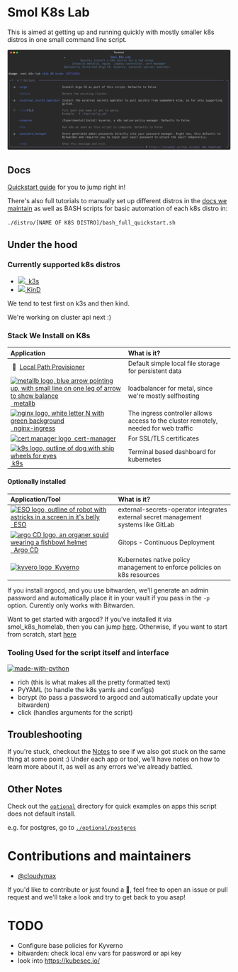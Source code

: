 # Smol K8s Lab

This is aimed at getting up and running quickly with mostly smaller k8s distros in one small command line script.

<p align="center">
  <a href="https://raw.githubusercontent.com/jessebot/smol_k8s_homelab/main/docs/screenshots/help_text.svg">
      <img src="./docs/screenshots/help_text.svg" alt="Output of smol-k8s-lab --help after cloning the directory and installing the prerequisites.">
  </a>
</p>


## Docs
[Quickstart guide](https://jessebot.github.io/smol_k8s_homelab/quickstart) for you to jump right in!

There's also full tutorials to manually set up different distros in the [docs we maintain](https://jessebot.github.io/smol_k8s_homelab/distros) as well as BASH scripts for basic automation of each k8s distro in:

`./distro/[NAME OF K8S DISTRO]/bash_full_quickstart.sh`

## Under the hood
### Currently supported k8s distros

- [<img src="https://raw.githubusercontent.com/jessebot/smol_k8s_homelab/main/docs/icons/k3s_icon.ico" width="26">&nbsp;&nbsp;k3s](https://k3s.io/)
- [<img src="https://raw.githubusercontent.com/jessebot/smol_k8s_homelab/main/docs/icons/kind_icon.png" width="32">&nbsp;KinD](https://kind.sigs.k8s.io/)

We tend to test first on k3s and then kind.

We're working on cluster api next :)


### Stack We Install on K8s

|    Application      | What is it? |
|:--------------------|:------------|
| &nbsp;🐄 &nbsp;[Local Path Provisioner](https://github.com/rancher/local-path-provisioner) | Default simple local file storage for persistent data |
| [<img src="https://raw.githubusercontent.com/jessebot/smol_k8s_homelab/main/docs/icons/metallb_icon.png" width="32" alt="metallb logo, blue arrow pointing up, with small line on one leg of arrow to show balance">&nbsp; metallb](https://github.io/metallb/metallb) | loadbalancer for metal, since we're mostly selfhosting |
| [<img src="https://raw.githubusercontent.com/jessebot/smol_k8s_homelab/main/docs/icons/nginx.ico" width="32" alt="nginx logo, white letter N with green background">&nbsp; nginx-ingress](https://github.io/kubernetes/ingress-nginx) | The ingress controller allows access to the cluster remotely, needed for web traffic |
| [<img src="https://raw.githubusercontent.com/jessebot/smol_k8s_homelab/main/docs/icons/cert-manager_icon.png" width="32" alt="cert manager logo"> &nbsp;cert-manager](https://cert-manager.io/docs/) | For SSL/TLS certificates |
| [<img src="https://raw.githubusercontent.com/jessebot/smol_k8s_homelab/main/docs/icons/k9s_icon.png" alt="k9s logo, outline of dog with ship wheels for eyes" width="32"> &nbsp;k9s](https://k9scli.io/topics/install/) | Terminal based dashboard for kubernetes |


#### Optionally installed

| Application/Tool | What is it? |
|:-----------------|:------------| 
| [<img src="https://raw.githubusercontent.com/jessebot/smol_k8s_homelab/main/docs/icons/eso_icon.png" width="32" alt="ESO logo, outline of robot with astricks in a screen in it's belly">&nbsp; ESO](https://external-secrets.io/v0.5.9/) | external-secrets-operator integrates external secret management systems like GitLab|
| [<img src="https://raw.githubusercontent.com/jessebot/smol_k8s_homelab/main/docs/icons/argo_icon.png" width="32" alt="argo CD logo, an organer squid wearing a fishbowl helmet">&nbsp; Argo CD](https://github.io/argoproj/argo-helm) | Gitops - Continuous Deployment |
| [<img src="https://raw.githubusercontent.com/jessebot/smol_k8s_homelab/main/docs/icons/kyverno_icon.png"  width="32" alt="kyvero logo">&nbsp; Kyverno](https://github.com/kyverno/kyverno/) | Kubernetes native policy management to enforce policies on k8s resources |

If you install argocd, and you use bitwarden, we'll generate an admin password and automatically place it in your vault if you pass in the `-p` option. Curently only works with Bitwarden.

Want to get started with argocd? If you've installed it via smol_k8s_homelab, then you can jump [here](https://github.com/jessebot/argo-example#argo-via-the-gui). Otherwise, if you want to start from scratch, start [here](https://github.com/jessebot/argo-example#argocd)


### Tooling Used for the script itself and interface

[![made-with-python](https://img.shields.io/badge/Python-FFD43B?style=for-the-badge&logo=python&logoColor=blue)](https://www.python.org/)

- rich (this is what makes all the pretty formatted text)
- PyYAML (to handle the k8s yamls and configs)
- bcrypt (to pass a password to argocd and automatically update your bitwarden)
- click (handles arguments for the script)
  

## Troubleshooting
If you're stuck, checkout the [Notes](https://jessebot.github.io/smol_k8s_homelab/notes) to see if we also got stuck on the same thing at some point :) Under each app or tool, we'll have notes on how to learn more about it, as well as any errors we've already battled.


## Other Notes
Check out the [`optional`](optional) directory for quick examples on apps this script does not default install.

e.g. for postgres, go to [`./optional/postgres`](./optional/postgres)


# Contributions and maintainers
- [@cloudymax](https://github.com/cloudymax)

If you'd like to contribute or just found a :bug:, feel free to open an issue or pull request and we'll take a look and try to get back to you asap!

# TODO
- Configure base policies for Kyverno
- bitwarden: check local env vars for password or api key
- look into https://kubesec.io/
